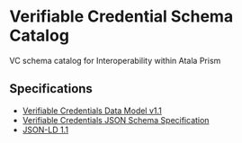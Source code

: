 # Verifiable Credential Schema Catalog
VC schema catalog for Interoperability within Atala Prism

## Specifications
- [Verifiable Credentials Data Model v1.1](https://www.w3.org/TR/vc-data-model/)
- [Verifiable Credentials JSON Schema Specification](https://w3c-ccg.github.io/vc-json-schemas/v1/index.html#biblio-json-ld)
- [JSON-LD 1.1](https://w3c.github.io/json-ld-syntax/)


